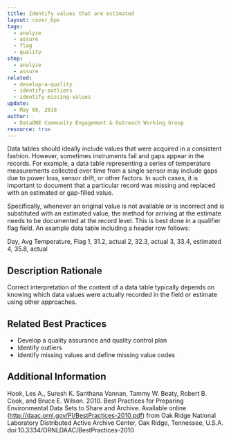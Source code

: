 ```yaml
---
title: Identify values that are estimated
layout: cover_bps
tags:
  - analyze
  - assure
  - flag
  - quality
step:
  - analyze
  - assure
related:
  - develop-a-quality
  - identify-outliers
  - identify-missing-values
update:
  - May 08, 2018
author:
  - DataONE Community Engagement & Outreach Working Group
resource: true
---
```



Data tables should ideally include values that were acquired in a consistent fashion. However, sometimes instruments fail and gaps appear in the records. For example, a data table representing a series of temperature measurements collected over time from a single sensor may include gaps due to power loss, sensor drift, or other factors. In such cases, it is important to document that a particular record was missing and replaced with an estimated or gap-filled value.

Specifically, whenever an original value is not available or is incorrect and is substituted with an estimated value, the method for arriving at the estimate needs to be documented at the record level. This is best done in a qualifier flag field. An example data table including a header row follows:

Day, Avg Temperature, Flag
1, 31.2, actual
2, 32.3, actual
3, 33.4, estimated
4, 35.8, actual

## Description Rationale
Correct interpretation of the content of a data table typically depends on knowing which data values were actually recorded in the field or estimate using other approaches.

## Related Best Practices
- Develop a quality assurance and quality control plan
- Identify outliers
- Identify missing values and define missing value codes

## Additional Information
Hook, Les A., Suresh K. Santhana Vannan, Tammy W. Beaty, Robert B. Cook, and Bruce E. Wilson. 2010. Best Practices for Preparing Environmental Data Sets to Share and Archive. Available online (http://daac.ornl.gov/PI/BestPractices-2010.pdf) from Oak Ridge National Laboratory Distributed Active Archive Center, Oak Ridge, Tennessee, U.S.A. doi:10.3334/ORNLDAAC/BestPractices-2010

